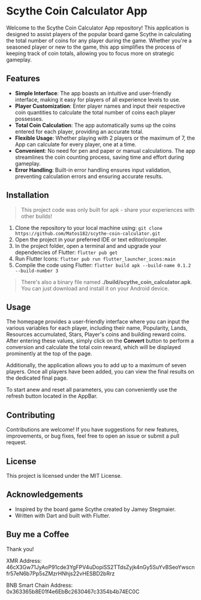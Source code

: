 
# Scythe Coin Calculator App

Welcome to the Scythe Coin Calculator App repository! This application is designed to assist players of the popular board game Scythe in calculating the total number of coins for any player during the game. Whether you're a seasoned player or new to the game, this app simplifies the process of keeping track of coin totals, allowing you to focus more on strategic gameplay.

## Features

-   **Simple Interface**: The app boasts an intuitive and user-friendly interface, making it easy for players of all experience levels to use.
-   **Player Customization**: Enter player names and input their respective coin quantities to calculate the total number of coins each player possesses.
-   **Total Coin Calculation**: The app automatically sums up the coins entered for each player, providing an accurate total.
-   **Flexible Usage**: Whether playing with 2 players or the maximum of 7, the App can calculate for every player, one at a time.
-   **Convenient**: No need for pen and paper or manual calculations. The app streamlines the coin counting process, saving time and effort during gameplay.
-   **Error Handling**: Built-in error handling ensures input validation, preventing calculation errors and ensuring accurate results.

## Installation

> This project code was only built for apk - share your experiences with other builds!

1.  Clone the repository to your local machine using: `git clone https://github.com/Matos182/scythe-coin-calculator.git`
2.  Open the project in your preferred IDE or text editor/compiler.
3.  In the project folder, open a terminal and and upgrade your dependencies of Flutter: `flutter pub get`
4.  Run Flutter Icons: `flutter pub run flutter_launcher_icons:main`
5.  Compile the code using Flutter: `flutter build apk --build-name 0.1.2 --build-number 3`

> There's also a binary file named **./build/scythe_coin_calculator.apk**. You can just download and install it on your Android device.

## Usage

The homepage provides a user-friendly interface where you can input the various variables for each player, including their name, Popularity, Lands, Resources accumulated, Stars, Player's coins and building reward coins. After entering these values, simply click on the **Convert** button to perform a conversion and calculate the total coin reward, which will be displayed prominently at the top of the page.

Additionally, the application allows you to add up to a maximum of seven players. Once all players have been added, you can view the final results on the dedicated final page.

To start anew and reset all parameters, you can conveniently use the refresh button located in the AppBar.

## Contributing

Contributions are welcome! If you have suggestions for new features, improvements, or bug fixes, feel free to open an issue or submit a pull request.

## License

This project is licensed under the MIT License.

## Acknowledgements

-   Inspired by the board game Scythe created by Jamey Stegmaier.
-   Written with Dart and built with Flutter.

## Buy me a Coffee

Thank you!

XMR Address:
46cX3Gw71JyAoP91cde3YgFPV4uDopiSS2TTdsZyjk4nGy5SuYvBSeoYwscnfr57eN6b7Pp5sZMzrHNhjs22vHESBD2bRrz

BNB Smart Chain Address:
0x363365b8E01f4e6EbBc2630467c3354b4b74EC0C
